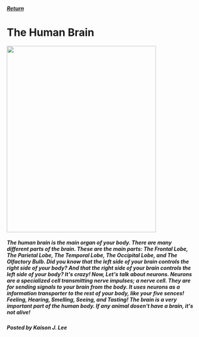 <html>
  <head>
    <title>Ian's Wiki - The Brain</title>
  </head>
  <body>
    <h5>
      <a href="index.md">Return</a>
    </h5>
    <h1>The Human Brain</h1>
    <img src="https://premierneurologycenter.com//srv/htdocs/wp-content/uploads/2021/07/shutterstock_305273708-min-1024x768.jpg" width="400" height="500"></a>
    <h5>
      <p>
        The human brain is the main organ of your body. There are many different parts of the brain. These are the main parts: The Frontal Lobe, The Parietal Lobe, The Temporal Lobe, The Occipital Lobe, and The Olfactory Bulb. Did you know that the left side of your brain controls the right side of your body? And that the right side of your brain controls the left side of your body? It's crazy! Now, Let's talk about neurons. Neurons are a specialized cell transmitting nerve impulses; a nerve cell. They are for sending signals to your brain from the body. It uses neurons as a information transporter to the rest of your body, like your five sences! Feeling, Hearing, Smelling, Seeing, and Tasting! The brain is a very important part of the human body. If any animal dosen't have a brain, it's not alive!
      </p>
    </h5>
    <h5>Posted by Kaison J. Lee</h5>
  </body>
</html>
